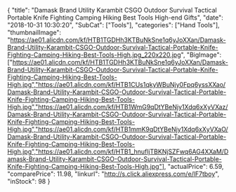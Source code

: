 {
	"title": "Damask Brand Utility Karambit CSGO Outdoor Survival Tactical Portable Knife Fighting Camping Hiking Best Tools High-end Gifts",
	"date": "2018-10-31 10:30:20",
	"SubCat": ["Tools"],
	"categories": ["Hand Tools"],
	"thumbnailImage": "https://ae01.alicdn.com/kf/HTB1TGDHh3KTBuNkSne1q6yJoXXan/Damask-Brand-Utility-Karambit-CSGO-Outdoor-Survival-Tactical-Portable-Knife-Fighting-Camping-Hiking-Best-Tools-High.jpg_220x220.jpg",
	"BigImage": ["https://ae01.alicdn.com/kf/HTB1TGDHh3KTBuNkSne1q6yJoXXan/Damask-Brand-Utility-Karambit-CSGO-Outdoor-Survival-Tactical-Portable-Knife-Fighting-Camping-Hiking-Best-Tools-High.jpg","https://ae01.alicdn.com/kf/HTB1CUs1qkyWBuNjy0Fpq6yssXXao/Damask-Brand-Utility-Karambit-CSGO-Outdoor-Survival-Tactical-Portable-Knife-Fighting-Camping-Hiking-Best-Tools-High.jpg","https://ae01.alicdn.com/kf/HTB1WmG9qDtYBeNjy1Xdq6xXyVXaz/Damask-Brand-Utility-Karambit-CSGO-Outdoor-Survival-Tactical-Portable-Knife-Fighting-Camping-Hiking-Best-Tools-High.jpg","https://ae01.alicdn.com/kf/HTB1mmK9qDtYBeNjy1Xdq6xXyVXaO/Damask-Brand-Utility-Karambit-CSGO-Outdoor-Survival-Tactical-Portable-Knife-Fighting-Camping-Hiking-Best-Tools-High.jpg","https://ae01.alicdn.com/kf/HTB1_hnufljTBKNjSZFwq6AG4XXaM/Damask-Brand-Utility-Karambit-CSGO-Outdoor-Survival-Tactical-Portable-Knife-Fighting-Camping-Hiking-Best-Tools-High.jpg"],
	"actualPrice": 6.59,
	"comparePrice": 11.98,
	"linkurl": "http://s.click.aliexpress.com/e/lF7tboy",
	"inStock": 98
}
